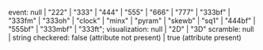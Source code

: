 event: null | "222" | "333" | "444" | "555" | "666" | "777" | "333bf" | "333fm" | "333oh" | "clock" | "minx" | "pyram" | "skewb" | "sq1" | "444bf" | "555bf" | "333mbf" | "333ft";
visualization: null | "2D" | "3D"
scramble: null | string
checkered: false (attribute not present) | true (attribute present)
